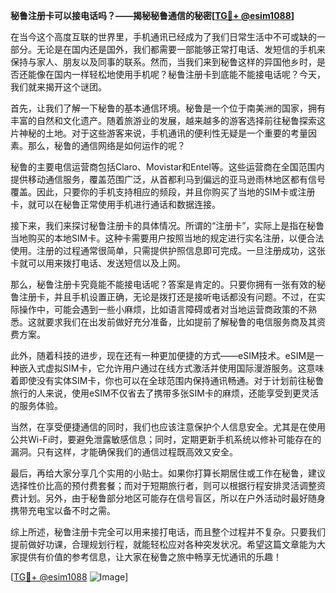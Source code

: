 **秘鲁注册卡可以接电话吗？——揭秘秘鲁通信的秘密[[TG💪+ @esim1088](https://t.me/s/esim1088)]**

在当今这个高度互联的世界里，手机通讯已经成为了我们日常生活中不可或缺的一部分。无论是在国内还是国外，我们都需要一部能够正常打电话、发短信的手机来保持与家人、朋友以及同事的联系。然而，当我们来到秘鲁这样的异国他乡时，是否还能像在国内一样轻松地使用手机呢？秘鲁注册卡到底能不能接电话呢？今天，我们就来揭开这个谜团。

首先，让我们了解一下秘鲁的基本通信环境。秘鲁是一个位于南美洲的国家，拥有丰富的自然和文化遗产。随着旅游业的发展，越来越多的游客选择前往秘鲁探索这片神秘的土地。对于这些游客来说，手机通讯的便利性无疑是一个重要的考量因素。那么，秘鲁的通信网络是如何运作的呢？

秘鲁的主要电信运营商包括Claro、Movistar和Entel等。这些运营商在全国范围内提供移动通信服务，覆盖范围广泛，从首都利马到偏远的亚马逊雨林地区都有信号覆盖。因此，只要你的手机支持相应的频段，并且你购买了当地的SIM卡或注册卡，就可以在秘鲁正常使用手机进行通话和数据连接。

接下来，我们来探讨秘鲁注册卡的具体情况。所谓的“注册卡”，实际上是指在秘鲁当地购买的本地SIM卡。这种卡需要用户按照当地的规定进行实名注册，以便合法使用。注册的过程通常很简单，只需提供护照信息即可完成。一旦注册成功，这张卡就可以用来拨打电话、发送短信以及上网。

那么，秘鲁注册卡究竟能不能接电话呢？答案是肯定的。只要你拥有一张有效的秘鲁注册卡，并且手机设置正确，无论是拨打还是接听电话都没有问题。不过，在实际操作中，可能会遇到一些小麻烦，比如语言障碍或者对当地运营商政策的不熟悉。这就要求我们在出发前做好充分准备，比如提前了解秘鲁的电信服务商及其资费方案。

此外，随着科技的进步，现在还有一种更加便捷的方式——eSIM技术。eSIM是一种嵌入式虚拟SIM卡，它允许用户通过在线方式激活并使用国际漫游服务。这意味着即使没有实体SIM卡，你也可以在全球范围内保持通讯畅通。对于计划前往秘鲁旅行的人来说，使用eSIM不仅省去了携带多张SIM卡的麻烦，还能享受到更灵活的服务体验。

当然，在享受便捷通信的同时，我们也应该注意保护个人信息安全。尤其是在使用公共Wi-Fi时，要避免泄露敏感信息；同时，定期更新手机系统以修补可能存在的漏洞。只有这样，才能确保我们的通信过程既高效又安全。

最后，再给大家分享几个实用的小贴士。如果你打算长期居住或工作在秘鲁，建议选择性价比高的预付费套餐；而对于短期旅行者，则可以根据行程安排灵活调整资费计划。另外，由于秘鲁部分地区可能存在信号盲区，所以在户外活动时最好随身携带充电宝以备不时之需。

综上所述，秘鲁注册卡完全可以用来接打电话，而且整个过程并不复杂。只要我们提前做好功课，合理规划行程，就能轻松应对各种突发状况。希望这篇文章能为大家提供有价值的参考信息，让大家在秘鲁之旅中畅享无忧通讯的乐趣！

[[TG💪+ @esim1088](https://t.me/s/esim1088) ![Image](https://i.postimg.cc/4NQfJmqS/Snipaste-2025-05-13-00-14-12.png)]